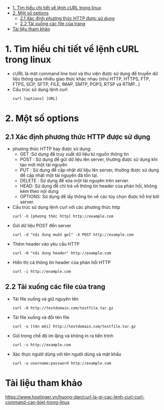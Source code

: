 - [1. Tìm hiểu chi tiết về lệnh cURL trong linux](#1-tìm-hiểu-chi-tiết-về-lệnh-curl-trong-linux)
- [2. Một số options](#2-một-số-options)
  - [2.1 Xác định phương thức HTTP được sử dụng](#21-xác-định-phương-thức-http-được-sử-dụng)
  - [2.2 Tải xuống các file của trang](#22-tải-xuống-các-file-của-trang)
- [Tài liệu tham khảo](#tài-liệu-tham-khảo)
# 1. Tìm hiểu chi tiết về lệnh cURL trong linux
- cURL là một command line tool và thư viện được sử dụng để truyền dữ liệu thông qua nhiều giao thức khác nhau (như HTTP, HTTPS, FTP, FTPS, SCP, SFTP, FILE, IMAP, SMTP, POP3, RTSP và RTMP…)
- Cấu trúc sử dụng lệnh curl
    ```
    curl [options] [URL]
    ```
# 2. Một số options 
## 2.1 Xác định phương thức HTTP được sử dụng
- phương thức HTTP hay được sử dụng: 
  - GET :Sử dụng để truy xuất dữ liệu từ nguồn thông tin
  - POST : Sử dụng để gửi dữ liệu lên server, thường được sử dụng khi tạo mới một tài nguyên
  - PUT : Sử dụng để cập nhật dữ liệu lên server, thường được sử dụng để cập nhật một tài nguyên đã tồn tại.
  - DELETE : Sử dụng để xóa một tài nguyên trên server.
  - HEAD: Sử dụng để chỉ trả về thông tin header của phản hồi, không kèm theo nội dung
  - OPTIONS: Sử dụng để lấy thông tin về các tùy chọn được hỗ trợ bởi server.
- Cấu trúc sử dụng lệnh curl với các phương thức http
  ```
  curl -X [phương thức http] http://example.com
  ```
- Gửi dữ liệu POST đến server
  ```
  curl -d "nội dung muốn gửi" -X POST http://example.com
  ```
- Thêm header vào yêu cầu HTTP
  ```
  curl -H "nội dung header" http://example.com
  ```
- Hiển thị cả thông tin header của phản hồi HTTP
  ```
  curl -i http://example.com
  ```
## 2.2 Tải xuống các file của trang
- Tải file xuống và giữ nguyên tên
  ```
  curl -O http://testdomain.com/testfile.tar.gz
  ```
- Tải file xuống và đổi tên file
  ```
  curl -o [tên mới] http://testdomain.com/testfile.tar.gz
  ```
- Gửi trong chế độ im lặng và không in ra tiến trình
  ```
  curl -s http://example.com
  ```
- Xác thực người dùng với tên người dùng và mật khẩu
  ```
  curl -u username:password http://example.com
  ```
# Tài liệu tham khảo
https://www.hostinger.vn/huong-dan/curl-la-gi-cac-lenh-curl-curl-command-can-biet-trong-linux
